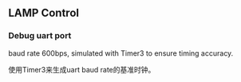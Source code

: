 ## LAMP Control

### Debug uart port
baud rate 600bps, simulated with Timer3 to ensure timing accuracy.

使用Timer3来生成uart baud rate的基准时钟。



